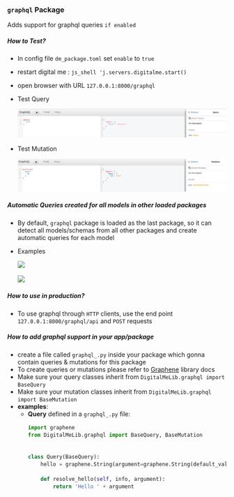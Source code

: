 ### `graphql` Package

Adds support for graphql queries `if enabled`

##### How to Test?

- In config file `dm_package.toml` set `enable` to `true`
- restart digital me : `js_shell 'j.servers.digitalme.start()`
- open browser with URL `127.0.0.1:8000/graphql`
- Test Query

  ![](docs/query.png?raw=true)
- Test Mutation

  ![](docs/mutation.png?raw=true)

##### Automatic Queries created for all models in other loaded packages

- By default, `graphql` package is loaded as the last package, so it can detect all models/schemas
from all other packages and create automatic queries for each model

- Examples

  ![](docs/autoQuery1.png?raw=true)

   ![](docs/autoQuery2.png?raw=true)

##### How to use in production?

- To use graphql through `HTTP` clients, use the end point `127.0.0.1:8000/graphql/api` and `POST` requests

##### How to add graphql support in your app/package

- create a file called `graphql_.py` inside your package which gonna contain queries & mutations for this package
- To create queries or mutations please refer to  [Graphene](https://docs.graphene-python.org/en/latest/) library docs
- Make sure your query classes inherit from `DigitalMeLib.graphql import BaseQuery`
- Make sure your mutation classes inherit from `DigitalMeLib.graphql import BaseMutation`
- **examples**:
    - **Query** defined in a `graphql_.py` file:
        ```python
        import graphene
        from DigitalMeLib.graphql import BaseQuery, BaseMutation


        class Query(BaseQuery):
            hello = graphene.String(argument=graphene.String(default_value="stranger"))

            def resolve_hello(self, info, argument):
                return 'Hello ' + argument
        ```
